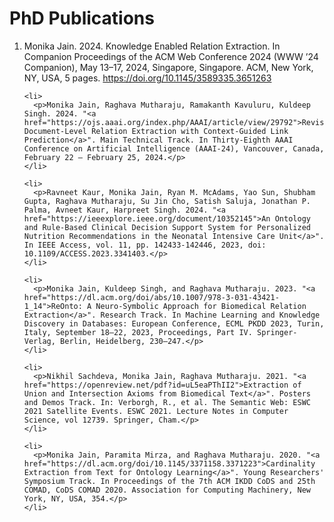 <!DOCTYPE html>
<html lang="en">
<head>
  <meta charset="UTF-8">
  <title>PhD Publications</title> <!-- Ensure the title matches your page title -->
</head>
<body>
  <h1>PhD Publications</h1>
  <ol>
    <li>
      <p>Monika Jain. 2024. Knowledge Enabled Relation Extraction. In Companion Proceedings of the ACM Web Conference 2024 (WWW ’24 Companion), May 13–17, 2024, Singapore, Singapore. ACM, New York, NY, USA, 5 pages. <a href="https://doi.org/10.1145/3589335.3651263">https://doi.org/10.1145/3589335.3651263</a></p>
    </li>

    <li>
      <p>Monika Jain, Raghava Mutharaju, Ramakanth Kavuluru, Kuldeep Singh. 2024. "<a href="https://ojs.aaai.org/index.php/AAAI/article/view/29792">Revisiting Document-Level Relation Extraction with Context-Guided Link Prediction</a>". Main Technical Track. In Thirty-Eighth AAAI Conference on Artificial Intelligence (AAAI-24), Vancouver, Canada, February 22 – February 25, 2024.</p>
    </li>

    <li>
      <p>Ravneet Kaur, Monika Jain, Ryan M. McAdams, Yao Sun, Shubham Gupta, Raghava Mutharaju, Su Jin Cho, Satish Saluja, Jonathan P. Palma, Avneet Kaur, Harpreet Singh. 2024. "<a href="https://ieeexplore.ieee.org/document/10352145">An Ontology and Rule-Based Clinical Decision Support System for Personalized Nutrition Recommendations in the Neonatal Intensive Care Unit</a>". In IEEE Access, vol. 11, pp. 142433-142446, 2023, doi: 10.1109/ACCESS.2023.3341403.</p>
    </li>

    <li>
      <p>Monika Jain, Kuldeep Singh, and Raghava Mutharaju. 2023. "<a href="https://dl.acm.org/doi/abs/10.1007/978-3-031-43421-1_14">ReOnto: A Neuro-Symbolic Approach for Biomedical Relation Extraction</a>". Research Track. In Machine Learning and Knowledge Discovery in Databases: European Conference, ECML PKDD 2023, Turin, Italy, September 18–22, 2023, Proceedings, Part IV. Springer-Verlag, Berlin, Heidelberg, 230–247.</p>
    </li>

    <li>
      <p>Nikhil Sachdeva, Monika Jain, Raghava Mutharaju. 2021. "<a href="https://openreview.net/pdf?id=uL5eaPThII2">Extraction of Union and Intersection Axioms from Biomedical Text</a>". Posters and Demos Track. In: Verborgh, R., et al. The Semantic Web: ESWC 2021 Satellite Events. ESWC 2021. Lecture Notes in Computer Science, vol 12739. Springer, Cham.</p>
    </li>

    <li>
      <p>Monika Jain, Paramita Mirza, and Raghava Mutharaju. 2020. "<a href="https://dl.acm.org/doi/10.1145/3371158.3371223">Cardinality Extraction from Text for Ontology Learning</a>". Young Researchers' Symposium Track. In Proceedings of the 7th ACM IKDD CoDS and 25th COMAD, CoDS COMAD 2020. Association for Computing Machinery, New York, NY, USA, 354.</p>
    </li>
  </ol>
</body>
</html>
